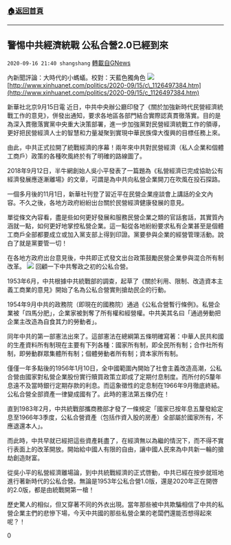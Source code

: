 ###  [:house:返回首頁](https://github.com/ourhimalayas/txt)
---

## 警惕中共經濟統戰 公私合營2.0已經到來
`2020-09-16 21:40 shangshang` [轉載自GNews](https://gnews.org/zh-hant/362487/)

內新聞評論：大時代的小螞蟻。校對：天藍色獨角色
![](https://s3.amazonaws.com/gnews-media-offload/wp-content/uploads/2020/09/16213332/D6F3A511-5763-45F0-865E-864FE5AEF0D4.jpeg)
[http://www.xinhuanet.com/politics/2020-09/15/c\_1126497384.htm](http://www.xinhuanet.com/politics/2020-09/15/c_1126497384.htm)

新華社北京9月15日電 近日，中共中央辦公廳印發了《關於加強新時代民營經濟統戰工作的意見》，併發出通知，要求各地區各部門結合實際認真貫徹落實。目的是為深入貫徹落實黨中央重大決策部署，進一步加強黨對民營經濟統戰工作的領導，更好把民營經濟人士的智慧和力量凝聚到實現中華民族偉大復興的目標任務上來。

由此，中共正式拉開了統戰經濟的序幕！兩年來中共對民營經濟（私人企業和個體工商戶）政策的各種吹風終於有了明確的路線圖了。

2018年9月12日，半牛網創始人吳小平發表了一篇題為《私營經濟已完成協助公有經濟發展應逐漸離場》的文章，可謂是為中共向私營企業開刀在吹風在投石探路。

一個多月後的11月1日，新華社刊登了習近平在民營企業座談會上講話的全文內容。不久之後，各地方政府紛紛出台關於民營經濟健康發展的意見。

單從條文內容看，盡是些如何更好發展和服務民營企業之類的官話套話，其實質內涵就一點，如何更好地掌控私營企業。這一點從各地紛紛要求私有企業甚至是個體工商戶全部都要成立或加入黨支部上得到印證。黨要參與企業的經營管理活動。說白了就是黨要管一切！

在各地方政府出台意見後，中共即正式發文出台政策鼓勵民營企業參與混合所有制改革。
![](https://s3.amazonaws.com/gnews-media-offload/wp-content/uploads/2020/09/16213940/8ECFB0C5-F2BF-485A-9F07-9AC0395CA7E1.jpeg)
回顧一下中共奪政之初的公私合營。

1953年6月，中共根據中共統戰部的調查，起草了《關於利用、限制、改造資本主義工商業的意見》開始了名為公私合營實則搶劫民企的行動。

1954年9月中共的政務院（即現在的國務院）通過《公私合營暫行條例》。私營企業被「四馬分肥」，企業家被剝奪了所有權和經營權。中共美其名曰「通過勞動把企業主改造為自食其力的勞動者」。

同年中共的第一部憲法出來了。這部憲法在總綱第五條明確寫著：中華人民共和國的生產資料所有制現在主要有下列各種：國家所有制，即全民所有制；合作社所有制，即勞動群眾集體所有制；個體勞動者所有制；資本家所有制。

僅僅一年多點後的1956年1月10日，全中國範圍內開始了社會主義改造高潮，公私合營由國家對私營企業股份實行贖買政策立即成了定期付息制度。而所付的5釐年息遠不及當時銀行定期存款的利息。而這象徵性的定息制在1966年9月徹底終結。公私合營全部資產一律變成國有了。此時的憲法第五條仍在！

直到1983年2月，中共統戰部攜商務部才發了一條規定「國家已按年息五釐發給定息至1966年3季度，公私合營資產（包括作資入股的房產）全部屬於國家所有，不應退還本人」。

而此時，中共早就已經把這些資產耗盡了，在經濟無以為繼的情況下，而不得不實行表面上的改革開放。開始給中國人有限的自由，讓中國人民來為中共新一輪的搶劫創造財富。

從吳小平的私營經濟離場論，到中共統戰經濟的正式啓動，中共已經在按步就班地進行著新時代的公私合營。無論是1953年公私合營1.0版，還是2020年正在開啓的2.0版，都是由統戰開第一槍！

歷史驚人的相似，但又穿著不同的外衣出現。當年那些被中共欺騙相信了中共的私營企業主們的悲慘下場，今天中共國的那些私營企業的老闆們還能否想得起來呢？！

0

